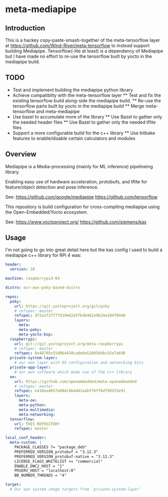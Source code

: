 # meta-mediapipe

## Introduction
This is a hackey copy-paste-smash-together of the meta-tensorflow layer at https://github.com/Wind-River/meta-tensorflow
to _instead_ support building Mediapipe. Tensorflow(-lite at least) is a dependency of Mediapipe but I have made no
effort to re-use the tensorflow built by yocto in the mediapipe build.

## TODO
* Test and implement building the mediapipe python library
* Achieve compatiblity with the meta-tensorflow layer
** Test and fix the existing tensorflow build along-side the mediapipe build.
** Re-use the tensorflow parts built by yocto in the mediapipe build
** Merge meta-tensorflow and meta-mediapipe
* Use bazel to accumulate more of the library
** Use Bazel to gather only the needed header files
** Use Bazel to gather only the needed tflite files
* Support a more configurable build for the c++ library
** Use bitbake features to enable/disable certain calculators and modules

## Overview
Mediapipe is a Media-processing (mainly for ML inference) pipelineing library.

Enabling easy use of hardware acceleration, protobufs, and tflite for feature/object detection and pose inference.

See: https://github.com/google/mediapipe https://github.com/tensorflow

This repository is build configuration for cross-compiling mediapipe using the Open-Embedded/Yocto ecosystem.

See: https://www.yoctoproject.org/ https://github.com/siemens/kas

## Usage
I'm not going to go into great detail here but the kas config I used to build a mediapipe c++ library for RPi 4 was:

```yaml
header:
  version: 10

machine: raspberrypi4-64

distro: our-own-poky-based-distro

repos:
  poky:
    url: https://git.yoctoproject.org/git/poky
    # refspec: master
    refspec: df2a1f37f77d19e62a5fbdb462a9b24e104f0448
    layers:
      meta:
      meta-poky:
      meta-yocto-bsp:
  raspberrypi:
    url: git://git.yoctoproject.org/meta-raspberrypi
    # refspec: master
    refspec: 0e48785e15d864438cade6e526056dbc92e7a690
  private-system-layer:
    # our own layer with OS configuration and networking bits
  private-app-layer:
    # our own software which made use of the c++ library
  oe:
    url: https://github.com/openembedded/meta-openembedded
    # refspec: master
    refspec: e418ee4657e084c8b4d42aabf76ff6df99253e91
    layers:
      meta-oe:
      meta-python:
      meta-multimedia:
      meta-networking:
  tensorflow:
    url: THIS REPOSITORY
    refspec: master

local_conf_header:
  meta-custom: |
    PACKAGE_CLASSES ?= "package_deb"
    PREFERRED_VERSION_protobuf = "3.12.3"
    PREFERRED_VERSION_protobuf-native = "3.12.3"
    LICENSE_FLAGS_WHITELIST += "commercial"
    ENABLE_DWC2_HOST = "1"
    PRSERV_HOST = "localhost:0"
    BB_NUMBER_THREADS = "4"

target:
  # Our own system image targets from `private-system-layer`
```